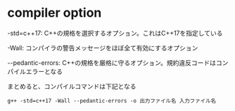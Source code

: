 # compiler option

-std=c++17: C++の規格を選択するオプション。これはC++17を指定している

-Wall: コンパイラの警告メッセージをほぼ全て有効にするオプション

--pedantic-errors: C++の規格を厳格に守るオプション。規約違反コードはコンパイルエラーとなる

まとめると、コンパイルコマンドは下記となる

```shell
g++ -std=c++17 -Wall --pedantic-errors -o 出力ファイル名 入力ファイル名
```
